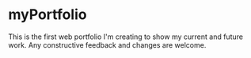 # myPortfolio

This is the first web portfolio I'm creating to show my current and future work. Any 
constructive feedback and changes are welcome.
